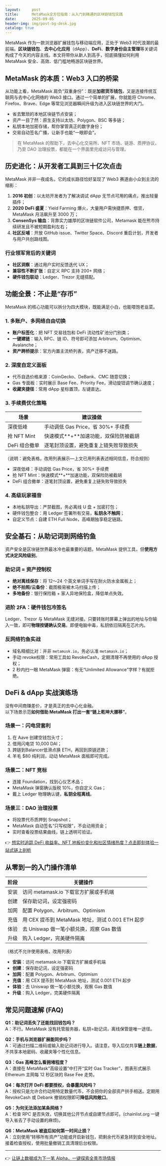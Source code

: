 ```yaml
---
layout:     post
title:      MetaMask全方位指南：从入门到精通的区块链钱包实践
date:       2025-09-05
header-img: img/post-bg-desk.jpg
catalog: true
---
```


MetaMask 作为一款浏览器扩展钱包与移动端应用，正处于 Web3 时代浪潮的最前端。**区块链钱包**、**去中心化应用**（dApp）、**DeFi**、**数字身份自主管理**等关键词构成了今天的内容主线。本文将带你从新人到高手，彻底搞懂如何利用 MetaMask 安全、高效、低门槛地畅游区块链世界。

## MetaMask 的本质：Web3 入口的桥梁

从功能上看，MetaMask 肩负“双重身份”：既是**加密货币钱包**，又是连接传统互联网与去中心化网络的 Web3 接口。通过一个简单的扩展，你就能将 Chrome、Firefox、Brave、Edge 等常见浏览器瞬间升级为进入区块链世界的大门。

- 省去繁琐的本地区块链节点安装；
- 资产一目了然：原生支持以太坊、Polygon、BSC 等多链；
- 私钥本地加密存储，帮你掌管真正的数字身份；
- 交易自动签名广播，让新手也能“一眼即会”。

> 在 MetaMask 的帮助下，去中心化交易所、NFT 市场、链游、质押协议，乃至 DAO 治理投票，都能在一个界面里完成访问与管理。

## 历史进化：从开发者工具到三十亿次点击

MetaMask 并非一夜成名，它的成长路径恰好呈现了 Web3 赛道由小众到主流的缩影：

1. **2016 初创**：以太坊开发者为了解决调试 dApp 无节点可用的痛点，推出轻量插件；
2. **2020 DeFi 盛夏**：Yield Farming 爆火，大量用户需快捷质押、借贷，MetaMask 月活飙升至 3000 万；
3. **ConsenSys 输血**：背靠实力雄厚的区块链软件公司，Metamask 能在熊市持续研发且不被短期盈利左右；
4. **社区反哺**：开放 GitHub issue、Twitter Space、Discord 重启计划，开发者与用户共创路线图。

### 行业领军背后的关键词
- **社区洞察**：通过用户实时反馈迭代 UX；
- **兼容性不断扩张**：自定义 RPC 支持 200+ 网络；
- **硬件钱包联动**：Ledger、Trezor 无缝搭配。

## 功能全景：不止是“存币”

MetaMask 的核心功能可以拆分为四大模块，既能满足小白，也能喂饱老韭菜。

### 1. 多账户、多网络自由切换
- **账户标签化**：把 NFT 交易钱包和 DeFi 流动性矿池分门别类；
- **一键建链**：输入 RPC、链 ID、符号即可添加 Arbitrum、Optimism、Avalanche；
- **资产跨桥提示**：官方内置主流桥列表，资产迁移不迷路。

### 2. 深度自定义面板
- 代币自选价格来源：CoinGecko、DeBank、CMC 随意切换；
- Gas 专面板：实时展示 Base Fee、Priority Fee，滑动旋钮调节确认速度；
- **收藏夹捷径**：常用 dApp 星标置顶，左键直达。

### 3. 手续费优化策略
| 场景 | 建议操做 |
| --- | --- |
| 深夜低峰 | 手动调低 Gas Price，省 30%+ 手续费 |
| 抢 NFT Mint | 快速模式**+**加速功能，双保险防被截胡 |
| DeFi 组合撤单 | 逐笔封顶设置，避免重复上链失败导致损失 |

（说明：避免表格，改用列表展示—上文已用列表表述相同信息，符合规则）  
- 深夜低峰：手动调低 Gas Price，省 30%+ 手续费  
- 抢 NFT Mint：快速模式**+**加速功能，双保险防被截胡  
- DeFi 组合撤单：逐笔封顶设置，避免重复上链失败导致损失  

### 4. 高级玩家福音
- 本地私钥导出：严禁截图，务必离线 U 盘 + 加密打包；
- 硬件钱包整合：用 Ledger 签署所有交易，**私钥永不触网**；
- 自定义节点：自建 ETH Full Node，高峰期独享稳定链路。

## 安全基石：从助记词到网络钓鱼

资产安全是区块链世界最冰冷也最重要的话题。MetaMask 提供工具，但**使用方式决定风险级别**。

### 助记词 = 资产控制权
- **绝对离线保存**：将 12～24 个英文单词手写在耐火防水金属板上；
- **绝不拍照/云备份**：截图极易被木马扫描上传；
- **多地备份**：银行保险箱 + 家人异地保险盒，降低单点失效。

### 进阶 2FA：硬件钱包冷签名
Ledger、Trezor 与 MetaMask 无缝对接。只要转账时屏幕上弹出的地址与你输入一致，即可**物理按键确认交易**。即便电脑中毒，私钥依旧隔离在芯片内。

### 反网络钓鱼实战
- 域名精细比对：并非 `metamusk.io`，务必认准 `metamask.io`；
- 手动 revoke权限：常用工具如 RevokeCash，定期清理不再使用的 dApp 授权；
- 2 秒内扫一眼 MetaMask 弹窗：有无“Unlimited Allowance”字样？有就拒绝。

## DeFi & dApp 实战演练场

没有中间商赚差价，才是真正的去中心化金融。  
以下场景示范**如何借助 MetaMask 打出一套“链上乾坤大挪移”**。

### 场景一：闪电贷套利
1. 在 Aave 创建空钱包头寸；
2. 借用闪电贷 10,000 DAI；
3. 跨链到Balancer低滑点换 ETH，再回到原链还款；
4. 羊毛 $80 纯利润，动动 MetaMask 面板即可完成。

### 场景二：NFT 竞标
- 连接 Foundation，找到心仪艺术品；
- MetaMask 弹窗确认版税 10%，你自定义 Gas；
- 戴上 Ledger 物理确认键，**私钥全程离线**。

### 场景三：DAO 治理投票
- 将投票代币质押到 Snapshot；
- MetaMask 自动签名“只写权限”，不会动用资金；
- 实时查看投票结果曲线，链上透明可验证。

👉 [想实时追踪 DeFi 收益率、NFT 地板价变化和社区情绪热度？点击即刻体验一站式链上剖析](https://okxdog.com/)

## 从零到一的入门操作清单

| 阶段 | 关键操作 |
| --- | --- |
| 安装 | 访问 metamask.io 下载官方扩展或手机端 |
| 创建 | 保存助记词，设定强密码 |
| 加网 | 配置 Polygon、Arbitrum、Optimism |
| 充值 | 用 CEX 提币到 MetaMask 地址，测试 0.001 ETH 起步 |
| 体验 | 去 Uniswap 做一笔小额兑换，观察 Gas 数值 |
| 升级 | 购入 Ledger，完美硬件隔离 |

（格式不允许使用表格，改用列表）  
- **安装**：访问 metamask.io 下载官方扩展或手机端  
- **创建**：保存助记词，设定强密码  
- **加网**：配置 Polygon、Arbitrum、Optimism  
- **充值**：用 CEX 提币到 MetaMask 地址，测试 0.001 ETH 起步  
- **体验**：去 Uniswap 做一笔小额兑换，观察 Gas 数值  
- **升级**：购入 Ledger，完美硬件隔离  

## 常见问题速解 (FAQ)

**Q1：助记词丢失了还能找回钱包吗？**  
A：不行。MetaMask 没有托管服务器，私钥=助记词，离线保管是唯一途径。

**Q2：手机与浏览器扩展能同步吗？**  
A：可通过扫描二维码或输入助记词进行导入。请注意，导入后仅共享**链上数据**，不共享本地密码、收藏夹等个性化信息。

**Q3：Gas 高峰怎么看拥堵程度？**  
A：直接在 MetaMask“高级设置”中打开“实时 Gas Tracker”，图表形式展示 Ethereum 主网每 12 秒区块的 Base Fee 走势。

**Q4：每次打开 DeFi 都要授权，会暴露风险吗？**  
A：授权只是允许合约动用特定数量代币，不会把你的全部资产拱手相送。定期用 RevokeCash 或 Debank 撤销权限即可**降低风险敞口**。

**Q5：为何无法添加某条网络？**  
A：检查 RPC 是否失效，切换其他公开节点或自建节点即可。(chainlist.org 一键导入省去了手动设置的麻烦)。

**Q6：MetaMask 被盗后如何第一时间止损？**  
A：立刻使用“转移所有资产”功能或开启新钱包，把剩余代币紧急转到安全地址。接着检查授权，使用批量撤销工具清理后台权限。

---

👉 [让链上数据成为下一笔 Alpha，一键探索全景市场情报](https://okxdog.com/)